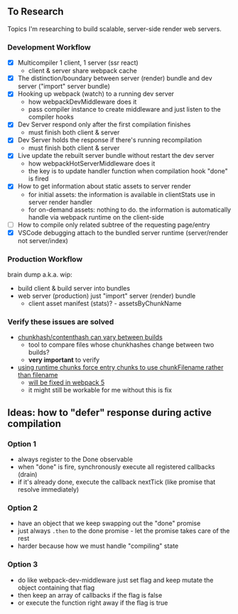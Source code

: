 ## To Research
Topics I'm researching to build scalable, server-side render web servers.

### Development Workflow

- [X] Multicompiler 1 client, 1 server (ssr react)
  - client & server share webpack cache
- [X] The distinction/boundary between server (render) bundle and dev server ("import" server bundle)
- [X] Hooking up webpack (watch) to a running dev server
  - how webpackDevMiddleware does it
  - pass compiler instance to create middleware and just listen to the compiler hooks
- [X] Dev Server respond only after the first compilation finishes
  - must finish both client & server
- [X] Dev Server holds the response if there's running recompilation
  - must finish both client & server
- [X] Live update the rebuilt server bundle without restart the dev server
  - how webpackHotServerMiddleware does it
  - the key is to update handler function when compilation hook "done" is fired
- [X] How to get information about static assets to server render
  - for initial assets: the information is available in clientStats use in server render handler
  - for on-demand assets: nothing to do. the information is automatically handle via webpack runtime on the client-side
- [ ] How to compile only related subtree of the requesting page/entry
- [X] VSCode debugging attach to the bundled server runtime (server/render not server/index)

### Production Workflow

brain dump a.k.a. wip:
- build client & build server into bundles
- web server (production) just "import" server (render) bundle
  - client asset manifest (stats)? - assetsByChunkName

### Verify these issues are solved

- [chunkhash/contenthash can vary between builds](https://github.com/webpack/webpack/issues/7179)
  - tool to compare files whose chunkhashes change between two builds?
  - **very important** to verify
- [using runtime chunks force entry chunks to use chunkFilename rather than filename](https://github.com/webpack/webpack/issues/6598)
  - [will be fixed in webpack 5](https://github.com/webpack/webpack/pull/7401#issuecomment-392757853)
  - it might still be workable for me without this is fix

## Ideas: how to "defer" response during active compilation

### Option 1
- always register to the Done observable
- when "done" is fire, synchronously execute all registered callbacks (drain)
- if it's already done, execute the callback nextTick (like promise that resolve immediately)

### Option 2
- have an object that we keep swapping out the "done" promise
- just always `.then` to the done promise - let the promise takes care of the rest
- harder because how we must handle "compiling" state

### Option 3
- do like webpack-dev-middleware just set flag and keep mutate the object containing that flag
- then keep an array of callbacks if the flag is false
- or execute the function right away if the flag is true
